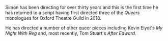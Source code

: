 Simon has been directing for over thirty years and this is the first time he has returned to a script having first directed three of the _Queers_ monologues for Oxford Theatre Guild in 2018.

He has directed a number of other queer pieces including Kevin Elyot's _My Night With Reg_ and, most recently, Tom Stuart's _After Edward_.

